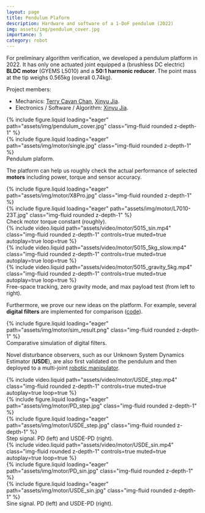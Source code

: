 ```yaml
---
layout: page
title: Pendulum Plaform
description: Hardware and software of a 1-DoF pendulum (2022)
img: assets/img/pendulum_cover.jpg
importance: 5
category: robot
---
```


For preliminary algorithm verification, we developed a pendulum platform in 2022. It has only one actuated joint equipped a (brushless DC electric) **BLDC motor** (GYEMS L5010) and a **50:1 harmonic reducer**. The point mass at the tip weighs 0.565kg (overall 0.74kg).

Project members: 
* Mechanics: [Terry Cavan Chan](https://cde.nus.edu.sg/bme/bioroboticslab/author/terry-cavan-chan/), <u>Xinyu Jia</u>.
* Electronics / Software / Algorithm: <u>Xinyu Jia</u>.

<div class="row">
    <div class="col-sm mt-3 mt-md-0">
        {% include figure.liquid loading="eager" path="assets/img/pendulum_cover.jpg" class="img-fluid rounded z-depth-1" %}
    </div>
    <div class="col-sm mt-3 mt-md-0">
        {% include figure.liquid loading="eager" path="assets/img/motor/single.jpg" class="img-fluid rounded z-depth-1" %}
    </div>
</div>
<div class="caption">
    Pendulum plaform.
</div>

The platform can help us roughly check the actual performance of selected **motors** including power, torque and sensor accuracy.

<div class="row">
    <div class="col-sm mt-3 mt-md-0">
        {% include figure.liquid loading="eager" path="assets/img/motor/X8Pro.jpg" class="img-fluid rounded z-depth-1" %}
    </div>
    <div class="col-sm mt-3 mt-md-0">
        {% include figure.liquid loading="eager" path="assets/img/motor/L7010-23T.jpg" class="img-fluid rounded z-depth-1" %}
    </div>
</div>
<div class="caption">
    Check motor torque constant (roughly).
</div>

<div class="row">
    <div class="col-sm mt-3 mt-md-0">
        {% include video.liquid path="assets/video/motor/5015_sin.mp4" class="img-fluid rounded z-depth-1" controls=true muted=true autoplay=true loop=true %}
    </div>
    <div class="col-sm mt-3 mt-md-0">
        {% include video.liquid path="assets/video/motor/5015_5kg_slow.mp4" class="img-fluid rounded z-depth-1" controls=true muted=true autoplay=true loop=true %}
    </div>
    <div class="col-sm mt-3 mt-md-0">
        {% include video.liquid path="assets/video/motor/5015_gravity_5kg.mp4" class="img-fluid rounded z-depth-1" controls=true muted=true autoplay=true loop=true %}
    </div>
</div>
<div class="caption">
    Free-space tracking, zero gravity mode, and max payload test (from left to right).
</div>

Furthermore, we prove our new ideas on the platform. For example, several **digital filters** are implemented for comparison ([code](https://github.com/jia-xinyu/tools)).

<div class="row">
    <div class="col-sm mt-3 mt-md-0">
        {% include figure.liquid loading="eager" path="assets/img/motor/sim_result.png" class="img-fluid rounded z-depth-1" %}
    </div>
</div>
<div class="caption">
    Comparative simulation of digital filters.
</div>

Novel disturbance observers, such as our Unknown System Dynamics Estimator (**USDE**), are also first validated on the pendulum and then deployed to a multi-joint [robotic manipulator](https://jia-xinyu.github.io/projects/12_project/).

<div class="row">
    <div class="col-sm mt-3 mt-md-0">
        {% include video.liquid path="assets/video/motor/USDE_step.mp4" class="img-fluid rounded z-depth-1" controls=true muted=true autoplay=true loop=true %}
    </div>
    <div class="col-sm mt-3 mt-md-0">
        {% include figure.liquid loading="eager" path="assets/img/motor/PD_step.jpg" class="img-fluid rounded z-depth-1" %}
    </div>
    <div class="col-sm mt-3 mt-md-0">
        {% include figure.liquid loading="eager" path="assets/img/motor/USDE_step.jpg" class="img-fluid rounded z-depth-1" %}
    </div>
</div>
<div class="caption">
    Step signal. PD (left) and USDE-PD (right).
</div>

<div class="row">
    <div class="col-sm mt-3 mt-md-0">
        {% include video.liquid path="assets/video/motor/USDE_sin.mp4" class="img-fluid rounded z-depth-1" controls=true muted=true autoplay=true loop=true %}
    </div>
    <div class="col-sm mt-3 mt-md-0">
        {% include figure.liquid loading="eager" path="assets/img/motor/PD_sin.jpg" class="img-fluid rounded z-depth-1" %}
    </div>
    <div class="col-sm mt-3 mt-md-0">
        {% include figure.liquid loading="eager" path="assets/img/motor/USDE_sin.jpg" class="img-fluid rounded z-depth-1" %}
    </div>
</div>
<div class="caption">
    Sine signal. PD (left) and USDE-PD (right).
</div>
